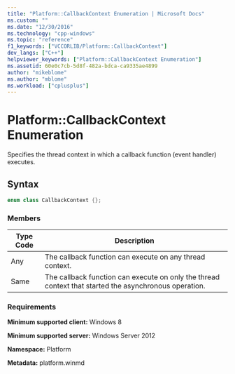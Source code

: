 ```yaml
---
title: "Platform::CallbackContext Enumeration | Microsoft Docs"
ms.custom: ""
ms.date: "12/30/2016"
ms.technology: "cpp-windows"
ms.topic: "reference"
f1_keywords: ["VCCORLIB/Platform::CallbackContext"]
dev_langs: ["C++"]
helpviewer_keywords: ["Platform::CallbackContext Enumeration"]
ms.assetid: 60e0c7cb-5d8f-482a-bdca-ca9335ae4899
author: "mikeblome"
ms.author: "mblome"
ms.workload: ["cplusplus"]
---
```

# Platform::CallbackContext Enumeration

Specifies the thread context in which a callback function (event handler) executes.

## Syntax

```cpp
enum class CallbackContext {};
```

### Members

|Type Code|Description|
|---------------|-----------------|
|Any|The callback function can execute on any thread context.|
|Same|The callback function can execute on only the thread context that started the asynchronous operation.|

### Requirements

**Minimum supported client:** Windows 8

**Minimum supported server:** Windows Server 2012

**Namespace:** Platform

**Metadata:** platform.winmd